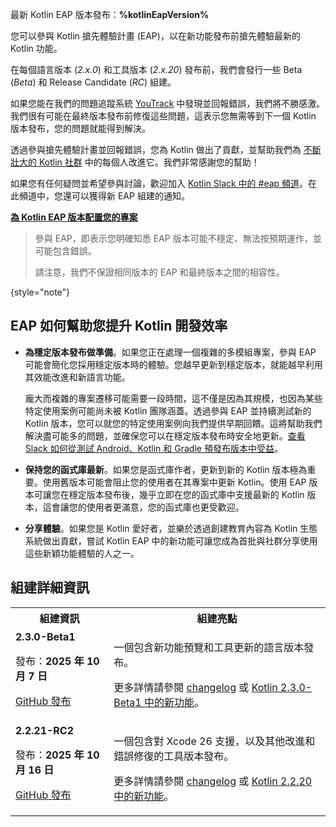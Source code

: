 [//]: # (title: 參與 Kotlin 搶先體驗計畫)

<tldr>
    <p>最新 Kotlin EAP 版本發布：<strong>%kotlinEapVersion%</strong></p>
</tldr>

您可以參與 Kotlin 搶先體驗計畫 (EAP)，以在新功能發布前搶先體驗最新的 Kotlin 功能。

在每個語言版本 (_2.x.0_) 和工具版本 (_2.x.20_) 發布前，我們會發行一些 Beta (_Beta_) 和 Release Candidate (_RC_) 組建。

如果您能在我們的問題追蹤系統 [YouTrack](https://kotl.in/issue) 中發現並回報錯誤，我們將不勝感激。我們很有可能在最終版本發布前修復這些問題，這表示您無需等到下一個 Kotlin 版本發布，您的問題就能得到解決。

透過參與搶先體驗計畫並回報錯誤，您為 Kotlin 做出了貢獻，並幫助我們為 [不斷壯大的 Kotlin 社群](https://kotlinlang.org/community/) 中的每個人改進它。我們非常感謝您的幫助！

如果您有任何疑問並希望參與討論，歡迎加入 [Kotlin Slack 中的 #eap 頻道](https://app.slack.com/client/T09229ZC6/C0KLZSCHF)。在此頻道中，您還可以獲得新 EAP 組建的通知。

**[為 Kotlin EAP 版本配置您的專案](configure-build-for-eap.md)**

> 參與 EAP，即表示您明確知悉 EAP 版本可能不穩定、無法按預期運作，並可能包含錯誤。
>
> 請注意，我們不保證相同版本的 EAP 和最終版本之間的相容性。
>
{style="note"}

## EAP 如何幫助您提升 Kotlin 開發效率

*   **為穩定版本發布做準備**。如果您正在處理一個複雜的多模組專案，參與 EAP 可能會簡化您採用穩定版本時的體驗。您越早更新到穩定版本，就能越早利用其效能改進和新語言功能。

    龐大而複雜的專案遷移可能需要一段時間，這不僅是因為其規模，也因為某些特定使用案例可能尚未被 Kotlin 團隊涵蓋。透過參與 EAP 並持續測試新的 Kotlin 版本，您可以就您的特定使用案例向我們提供早期回饋。這將幫助我們解決盡可能多的問題，並確保您可以在穩定版本發布時安全地更新。[查看 Slack 如何從測試 Android、Kotlin 和 Gradle 預發布版本中受益](https://slack.engineering/shadow-jobs/)。
*   **保持您的函式庫最新**。如果您是函式庫作者，更新到新的 Kotlin 版本極為重要。使用舊版本可能會阻止您的使用者在其專案中更新 Kotlin。使用 EAP 版本可讓您在穩定版本發布後，幾乎立即在您的函式庫中支援最新的 Kotlin 版本，這會讓您的使用者更滿意，您的函式庫也更受歡迎。
*   **分享體驗**。如果您是 Kotlin 愛好者，並樂於透過創建教育內容為 Kotlin 生態系統做出貢獻，嘗試 Kotlin EAP 中的新功能可讓您成為首批與社群分享使用這些新穎功能體驗的人之一。

## 組建詳細資訊

<!-- _目前沒有可用的預覽版本。_ -->

<table>
    <tr>
        <th>組建資訊</th>
        <th>組建亮點</th>
    </tr>
    <tr>
        <td><strong>2.3.0-Beta1</strong>
            <p>發布：<strong>2025 年 10 月 7 日</strong></p>
            <p><a href="https://github.com/JetBrains/kotlin/releases/tag/v2.3.0-Beta1" target="_blank">GitHub 發布</a></p>
        </td>
        <td>
            <p>一個包含新功能預覽和工具更新的語言版本發布。</p>
            <p>更多詳情請參閱 <a href="https://github.com/JetBrains/kotlin/releases/tag/v2.3.0-Beta1">changelog</a> 或 <a href="whatsnew-eap.md">Kotlin 2.3.0-Beta1 中的新功能</a>。</p>
        </td>
    </tr>
    <tr>
        <td><strong>2.2.21-RC2</strong>
            <p>發布：<strong>2025 年 10 月 16 日</strong></p>
            <p><a href="https://github.com/JetBrains/kotlin/releases/tag/v2.2.21-RC2" target="_blank">GitHub 發布</a></p>
        </td>
        <td>
            <p>一個包含對 Xcode 26 支援，以及其他改進和錯誤修復的工具版本發布。</p>
            <p>更多詳情請參閱 <a href="https://github.com/JetBrains/kotlin/releases/tag/v2.2.21-RC2">changelog</a> 或 <a href="whatsnew2220.md">Kotlin 2.2.20 中的新功能</a>。</p>
    </td>
    </tr>
</table>